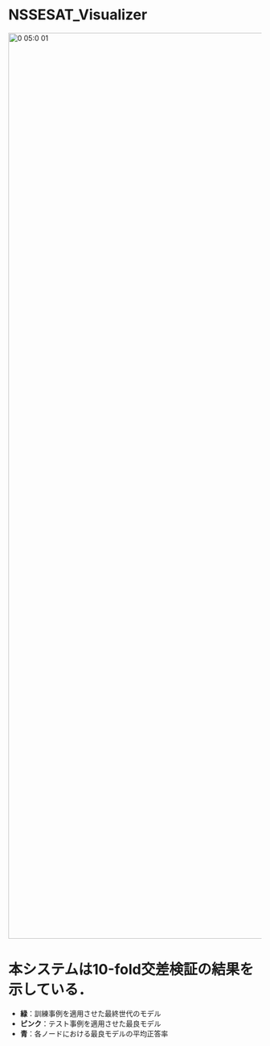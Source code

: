 # NSSESAT_Visualizer
<img width="1800" alt="0 05:0 01" src="https://github.com/TakuyaMitarai/NSSESAT_Visualizer/assets/106578561/ea5aee9e-8043-4da3-ba56-f6d8931f5ee6">

# 本システムは10-fold交差検証の結果を示している．
- **緑**：訓練事例を適用させた最終世代のモデル
- **ピンク**：テスト事例を適用させた最良モデル
- **青**：各ノードにおける最良モデルの平均正答率
